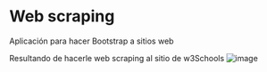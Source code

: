 # Web scraping
Aplicación para hacer Bootstrap a sitios web

Resultando de hacerle web scraping al sitio de w3Schools
![image](https://github.com/user-attachments/assets/303a0305-4240-4d5e-8148-942a9dbd6952)


